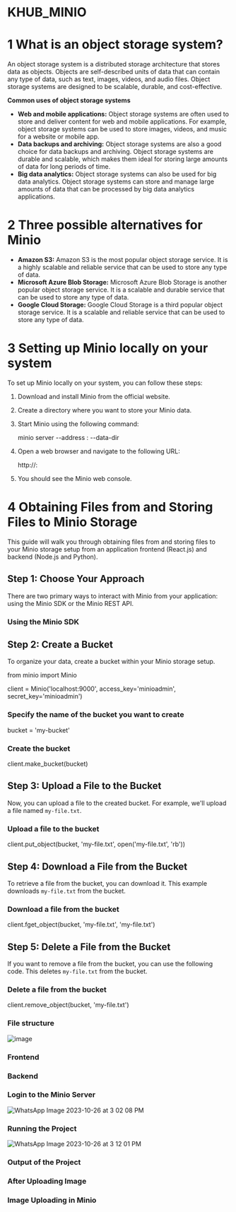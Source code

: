 # KHUB_MINIO

# 1 What is an object storage system?

An object storage system is a distributed storage architecture that stores data as objects. Objects are self-described units of data that can contain any type of data, such as text, images, videos, and audio files. Object storage systems are designed to be scalable, durable, and cost-effective.

**Common uses of object storage systems**

- **Web and mobile applications:** Object storage systems are often used to store and deliver content for web and mobile applications. For example, object storage systems can be used to store images, videos, and music for a website or mobile app.
- **Data backups and archiving:** Object storage systems are also a good choice for data backups and archiving. Object storage systems are durable and scalable, which makes them ideal for storing large amounts of data for long periods of time.
- **Big data analytics:** Object storage systems can also be used for big data analytics. Object storage systems can store and manage large amounts of data that can be processed by big data analytics applications.

# 2 Three possible alternatives for Minio

- **Amazon S3:** Amazon S3 is the most popular object storage service. It is a highly scalable and reliable service that can be used to store any type of data.
- **Microsoft Azure Blob Storage:** Microsoft Azure Blob Storage is another popular object storage service. It is a scalable and durable service that can be used to store any type of data.
- **Google Cloud Storage:** Google Cloud Storage is a third popular object storage service. It is a scalable and reliable service that can be used to store any type of data.

# 3 Setting up Minio locally on your system

To set up Minio locally on your system, you can follow these steps:

1. Download and install Minio from the official website.
2. Create a directory where you want to store your Minio data.
3. Start Minio using the following command:
   
   minio server --address <ip-address>:<port> --data-dir <data-directory>
   

4. Open a web browser and navigate to the following URL:

   
   http://<ip-address>:<port>
   

5. You should see the Minio web console.



# 4 Obtaining Files from and Storing Files to Minio Storage

This guide will walk you through obtaining files from and storing files to your Minio storage setup from an application frontend (React.js) and backend (Node.js and Python).

## Step 1: Choose Your Approach

There are two primary ways to interact with Minio from your application: using the Minio SDK or the Minio REST API.

### Using the Minio SDK

## Step 2: Create a Bucket

To organize your data, create a bucket within your Minio storage setup.

from minio import Minio

client = Minio('localhost:9000', access_key='minioadmin', secret_key='minioadmin')

### Specify the name of the bucket you want to create
bucket = 'my-bucket'

### Create the bucket
client.make_bucket(bucket)

## Step 3: Upload a File to the Bucket

Now, you can upload a file to the created bucket. For example, we'll upload a file named `my-file.txt`.


### Upload a file to the bucket
client.put_object(bucket, 'my-file.txt', open('my-file.txt', 'rb'))

## Step 4: Download a File from the Bucket

To retrieve a file from the bucket, you can download it. This example downloads `my-file.txt` from the bucket.

### Download a file from the bucket
client.fget_object(bucket, 'my-file.txt', 'my-file.txt')

## Step 5: Delete a File from the Bucket

If you want to remove a file from the bucket, you can use the following code. This deletes `my-file.txt` from the bucket.


### Delete a file from the bucket
client.remove_object(bucket, 'my-file.txt')

### File structure

![image](https://github.com/jagadekmeesala/KHUB_MINIO/assets/96018533/ebb9e8f2-8d93-450a-9a66-042639ca4f2b)

### Frontend


### Backend


### Login to the Minio Server

![WhatsApp Image 2023-10-26 at 3 02 08 PM](https://github.com/jagadekmeesala/KHUB_MINIO/assets/96018533/d669e074-8303-4c56-b35e-c3d164c1442f)
### Running the Project 

![WhatsApp Image 2023-10-26 at 3 12 01 PM](https://github.com/jagadekmeesala/KHUB_MINIO/assets/96018533/f2d32d96-9b47-4346-9546-ce88d1aa259a)

### Output of the Project



### After Uploading Image 


### Image Uploading in Minio 
